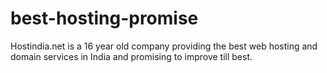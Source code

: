 # best-hosting-promise
Hostindia.net is a 16 year old company providing the best web hosting and domain services in India and promising to improve till best.
